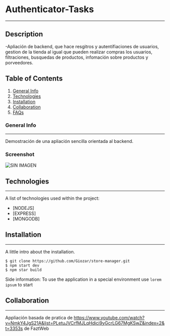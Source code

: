 # Authenticator-Tasks
***
## Description
-Apliación de backend, que hace resgitros y autentifiaciones de usuarios, gestion de la tienda al igual que pueden realizar compras los usuarios, filtraciones, busquedas de productos, infomación sobre productos y porveedores.

## Table of Contents
1. [General Info](#general-info)
2. [Technologies](#technologies)
3. [Installation](#installation)
4. [Collaboration](#collaboration)
5. [FAQs](#faqs)
### General Info
***
Demostración de una apliación sencilla orientada al backend. 
### Screenshot
![SIN IMAGEN](URL)
## Technologies
***
A list of technologies used within the project:
* [NODEJS]
* [EXPRESS]
* [MONGODB]
## Installation
***
A little intro about the installation. 
```
$ git clone https://github.com/Giozar/store-manager.git
$ npm start dev
$ npm star build
```
Side information: To use the application in a special environment use ```lorem ipsum``` to start
## Collaboration
***
Appliación basada de pratica de https://www.youtube.com/watch?v=NmkY4JgS21A&list=PLetuJVCrfMJLqHdici9yGcrLG67MgKSwZ&index=2&t=3353s
de FaztWeb

